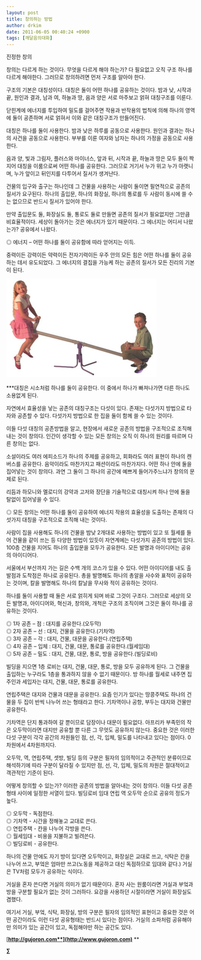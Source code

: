 ```yaml
---
layout: post
title: 창의하는 방법
author: drkim
date: 2011-06-05 00:40:24 +0900
tags: [깨달음의대화]
---
```

진정한 창의


  


창의는 다르게 하는 것이다. 무엇을 다르게 해야 하는가? 다 필요없고 오직 구조 하나를 다르게 해야한다. 그러므로 창의하려면 먼저 구조를 알아야 한다. 


  


구조의 기본은 대칭성이다. 대칭은 둘이 어떤 하나를 공유하는 것이다. 밤과 낮, 시작과 끝, 원인과 결과, 남과 여, 하늘과 땅, 음과 양은 서로 마주보고 얽혀 대칭구조를 이룬다. 


  


닫힌계에 에너지를 투입하여 밀도를 걸어주면 작용과 반작용의 법칙에 의해 하나의 영역에 둘이 공존하며 서로 얽혀서 이와 같은 대칭구조가 만들어진다. 


  


대칭은 하나를 둘이 사용한다. 밤과 낮은 하루를 공동으로 사용한다. 원인과 결과는 하나의 사건을 공동으로 사용한다. 부부를 이룬 여자와 남자는 하나의 가정을 공동으로 사용한다. 


  


음과 양, 빛과 그림자, 플러스와 마이너스, 앞과 뒤, 시작과 끝, 하늘과 땅은 모두 둘이 짝지어 대칭을 이룸으로써 어떤 하나를 공유한다. 그러므로 거기서 누가 위고 누가 아랫니며, 누가 앞이고 뒤인지를 다투어서 질서가 생겨난다. 


  


건물의 입구와 출구는 하나인데 그 건물을 사용하는 사람이 둘이면 필연적으로 공존의 질서가 요구된다. 하나의 출입문, 하나의 화장실, 하나의 통로를 두 사람이 동시에 쓸 수는 없으므로 반드시 질서가 있어야 한다. 


  


만약 출입문도 둘, 화장실도 둘, 통로도 둘로 만들면 공존의 질서가 필요없지만 그만큼 비효율적이다. 세상이 돌아가는 것은 에너지가 있기 때문이다. 그 에너지는 어디서 나왔는가? 공유에서 나왔다.


  


◎ 에너지 – 어떤 하나를 둘이 공유함에 따라 얻어지는 이득.


  


중력이든 강력이든 약력이든 전자기력이든 우주 안의 모든 힘은 어떤 하나를 둘이 공유하는 데서 유도되었다. 그 에너지의 결집을 가능케 하는 공존의 질서가 모든 진리의 기본이 된다.





 ![](/files/attach/images/198/680/174/3.jpg)





\***대칭은 시소처럼 하나를 둘이 공유한다. 이 중에서 하나가 빠져나가면 다른 하나도 소용없게 된다.  




자연에서 효율성을 낳는 공존의 대칭구조는 다섯이 있다. 존재는 다섯가지 방법으로 타자와 공존할 수 있다. 다섯가지 방법으로 한 집을 둘이 함께 쓸 수 있는 것이다. 


  


이들 다섯 대칭의 공존방법을 알고, 현장에서 새로운 공존의 방법을 구조적으로 조직해 내는 것이 창의다. 인간이 생각할 수 있는 모든 창의는 오직 이 하나의 원리를 따르며 다른 창의는 없다.


  


소설이라도 여러 에피소드가 하나의 주제를 공유하고, 회화라도 여러 표현이 하나의 캔버스를 공유한다. 음악이라도 마찬가지고 패션이라도 마찬가지다. 어떤 하나 안에 둘을 집어넣는 것이 창의다. 과연 그 둘이 그 하나의 공간에 예쁘게 들어가주느냐가 창의의 문제로 된다.


  


리듬과 하모니와 멜로디의 강약과 고저와 장단을 기술적으로 대칭시켜 하나 안에 둘을 탈없이 집어넣을 수 있다. 


  


◎ 모든 창의는 어떤 하나를 둘이 공유하여 에너지 작용의 효율성을 도출하는 존재의 다섯가지 대칭을 구조적으로 조직해 내는 것이다.


  


사람이 집을 사용해도 하나의 건물을 밤낮 2개대로 사용하는 방법이 있고 또 월세를 들어 건물을 같이 쓰는 등 다양한 방법이 있듯이 자연계에는 다섯가지 공존의 방법이 있다. 100층 건물을 지어도 하나의 출입문을 모두가 공유한다. 모든 발명과 아이디어는 공유의 아이디어다.


  


서울에서 부산까지 가는 길은 수백 개의 코스가 있을 수 있다. 어떤 아이디어를 내도 출발점과 도착점은 하나로 공유된다. 총을 발명해도 하나의 총알을 사수와 표적이 공유하는 것이며, 칼을 발명해도 하나의 칼날을 무사와 적이 공유하는 것이다. 


  


하나를 둘이 사용할 때 둘은 서로 얽히게 되며 바로 그것이 구조다. 그러므로 세상의 모든 발명과, 아이디어와, 혁신과, 창의와, 개척은 구조의 조직이며 그것은 둘이 하나를 공유하는 것이다.


  


◎ 1자 공존 – 점 : 대지를 공유한다.(오두막)  
◎ 2자 공존 – 선 : 대지, 건물을 공유한다.(기차역)  
◎ 3자 공존 – 각 : 대지, 건물, 대문을 공유한다.(연립주택)  
◎ 4자 공존 – 입체 : 대지, 건물, 대문, 통로를 공유한다.(월세임대)  
◎ 5자 공존 – 밀도 : 대지, 건물, 대문, 통로, 방을 공유한다.(빌딩로비)


  


빌딩을 지으면 1층 로비는 대지, 건물, 대문, 통로, 방을 모두 공유하게 된다. 그 건물을 출입하는 누구라도 1층을 통과하지 않을 수 없기 때문이다. 방 하나를 월세로 내주면 집주인과 세입자는 대지, 건물, 대문, 통로를 공유한다. 


  


연립주택은 대지와 건물과 대문을 공유한다. 요즘 인기가 있다는 땅콩주택도 하나의 건물을 두 집이 반씩 나누어 쓰는 형태라고 한다. 기차역이나 공항, 부두는 대지와 건물만 공유한다. 


  


기차역은 단지 통과하여 갈 뿐이므로 담장이나 대문이 필요없다. 아프리카 부족민의 작은 오두막이라면 대지만 공유할 뿐 다른 그 무엇도 공유하지 않는다. 중요한 것은 이러한 다섯 구분이 각각 공간의 차원들인 점, 선, 각, 입체, 밀도를 나타내고 있다는 점이다. 0차원에서 4차원까지다.


  


오두막, 역, 연립주택, 셋방, 빌딩 등의 구분은 필자의 임의적이고 주관적인 분류이므로 해석하기에 따라 구분이 달라질 수 있지만 점, 선, 각, 입체, 밀도의 차원은 절대적이고 객관적인 기준이 된다. 


  


어떻게 창의할 수 있는가? 이러한 공존의 방법을 알아내는 것이 창의다. 이들 다섯 공존형태 사이에 일정한 서열이 있다. 빌딩로비 임대 연립 역 오두막 순으로 공유의 정도가 높다. 


  


◎ 오두막 - 독점한다.  
◎ 기차역 - 시간을 정해놓고 교대로 쓴다.  
◎ 연립주택 - 칸을 나누어 각방을 쓴다.  
◎ 월세임대 - 비용을 지불하고 빌려쓴다.  
◎ 빌딩로비 - 공유한다.


  


하나의 건물 안에도 자기 방이 있다면 오두막이고, 화장실은 교대로 쓰고, 식탁은 칸을 나누어 쓰고, 부엌은 엄마만 쓰고(노동을 제공하고 대신 독점하므로 임대와 같다.) 거실은 TV처럼 모두가 공유하는 식이다. 


  


거실을 혼자 쓴다면 거실의 의미가 없기 때문이다. 혼자 사는 원룸이라면 거실과 부엌과 방을 구분할 필요가 없는 것이 그러하다. 요강을 사용하던 시절이라면 거실이 화장실도 겸했다. 


  


여기서 거실, 부엌, 식탁, 화장실, 방의 구분은 필자의 임의적인 표현이고 중요한 것은 어떤 공간이라도 이런 다섯 공유형태는 반드시 있다는 점이다. 거실의 소파처럼 공유해야만 의미가 있는 공간이 있고, 독점해야만 하는 공간도 있다. 


  





  




[**http://gujoron.com**](http://www.gujoron.com)** 
**

**∑**